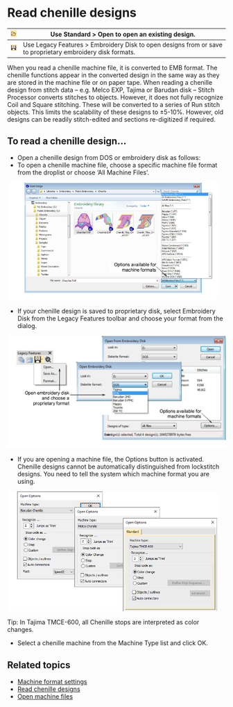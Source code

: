 # Read chenille designs

| ![Open.png](assets/Open.png)                     | Use Standard > Open to open an existing design.                                                            |
| ------------------------------------------------ | ---------------------------------------------------------------------------------------------------------- |
| ![EmbroideryDisk.png](assets/EmbroideryDisk.png) | Use Legacy Features > Embroidery Disk to open designs from or save to proprietary embroidery disk formats. |

When you read a chenille machine file, it is converted to EMB format. The chenille functions appear in the converted design in the same way as they are stored in the machine file or on paper tape. When reading a chenille design from stitch data – e.g. Melco EXP, Tajima or Barudan disk – Stitch Processor converts stitches to objects. However, it does not fully recognize Coil and Square stitching. These will be converted to a series of Run stitch objects. This limits the scalability of these designs to ±5-10%. However, old designs can be readily stitch-edited and sections re-digitized if required.

## To read a chenille design...

- Open a chenille design from DOS or embroidery disk as follows:
- To open a chenille machine file, choose a specific machine file format from the droplist or choose ‘All Machine Files’.

![OpenChenilleDesigns.png](assets/OpenChenilleDesigns.png)

- If your chenille design is saved to proprietary disk, select Embroidery Disk from the Legacy Features toolbar and choose your format from the dialog.

![chenille_output00053.png](assets/chenille_output00053.png)

- If you are opening a machine file, the Options button is activated. Chenille designs cannot be automatically distinguished from lockstitch designs. You need to tell the system which machine format you are using.

![chenille_output00056.png](assets/chenille_output00056.png)

Tip: In Tajima TMCE-600, all Chenille stops are interpreted as color changes.

- Select a chenille machine from the Machine Type list and click OK.

## Related topics

- [Machine format settings](Machine_format_settings)
- [Read chenille designs](#XREF_23208_Opening_an)
- [Open machine files](../../Production/convert/Open_machine_files)
